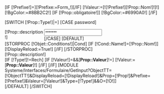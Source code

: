 [IF [!Prefixe!]=][!Prefixe:=Form_!][/IF]
[!Valeur:=[![!Prefixe!][!Prop::Nom!]!]!]
[!BgColor:=#8BB2C2!]
[IF [!Prop::obligatoire!]]
    [!BgColor:=#6990A0!]
[/IF]

[SWITCH [!Prop::Type!]|=]
	[CASE password]
	<div class="ProprieteModif">
		<div class="ProprieteTitreModif  PropModif " style="width:25%;float:left;">[!Prop::description!]</div>
		<div class="ProprieteValeurModif">
		<input type="text" class="Champ" name="Form_[!Prop::Nom!]" value="*******" >
		</div>
	</div>
	[/CASE]
	[DEFAULT]
	<div class="ProprieteModif" style="overflow:hidden">
	    [STORPROC [!Objet::Conditions!]|Cond]
		[IF [!Cond::Name!]=[!Prop::Nom!]]
		    [!DisplayReload:=True!]
		[/IF]
	    [/STORPROC]
		<div class="ProprieteTitreModif   [IF [!Prop::obligatoire!]||[!DisplayReload!]=True] ChampObligatoire [/IF] Champ[!Prop::Titre!]">[!Prop::description!] </div>
		<div class="[IF
		[!Prop::Type!]!=text]ProprieteValeurModif[ELSE]PropValeurMce[/IF]">
			[IF [!Type!]!=Rech]
				[IF [!Valeur!]=&&[**Prop::Valeur**]!=]
					[!Valeur:=[**Prop::Valeur**]!]
				[/IF]
			[/IF]
			[MODULE Systeme/Interfaces/Formulaire/GetInput?ObjectTT=[!ObjectTT!]&DisplayReload=[!DisplayReload!]&Prop=[!Prop!]&Prefixe=[!Prefixe!]&Valeur=[!Valeur!]&Type=[!Type!]&&O=[!O!]]
		</div>
	</div>
	[/DEFAULT]
[/SWITCH]
